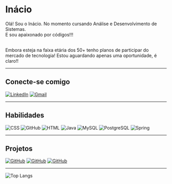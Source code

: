 # Inácio

Olá! Sou o Inácio. No momento cursando Análise e Desenvolvimento de Sistemas.<br/>
E sou apaixonado por códigos!!!<br/><br/>

Embora esteja na faixa etária dos 50+ tenho planos de participar do mercado de tecnologia! Estou aguardando apenas uma oportunidade, é claro!!

---

## Conecte-se comigo
[![LinkedIn](https://img.shields.io/badge/LinkedIn-000?style=for-the-badge&logo=linkedin&logoColor=0077B5)](https://www.linkedin.com/in/j-inacio)
[![Gmail](https://img.shields.io/badge/Gmail-000?style=for-the-badge&logo=gmail&logoColor=red)](mailto:jinacio14@gmail.com)

---

## Habilidades
![CSS](https://img.shields.io/badge/CSS-000?style=for-the-badge&logo=css3&logoColor=E94D5F)
![GitHub](https://img.shields.io/badge/GitHub-100000?style=for-the-badge&logo=github&logoColor=white)
![HTML](https://img.shields.io/badge/HTML-000?style=for-the-badge&logo=html5&logoColor=30A3DC)
![Java](https://img.shields.io/badge/Java-000?style=for-the-badge&logo=java&logoColor=30A3DC)
![MySQL](https://img.shields.io/badge/MySQL-00000F?style=for-the-badge&logo=mysql&logoColor=white)
![PostgreSQL](https://img.shields.io/badge/PostgreSQL-000?style=for-the-badge&logo=postgresql)
![Spring](https://img.shields.io/badge/Spring-000?style=for-the-badge&logo=spring)

---

## Projetos
[![GitHub](https://img.shields.io/badge/Estrutura.de.dados-100000?style=for-the-badge&logo=github&logoColor=white)](https://github.com/inacioads23/estrutura-de-dados)
[![GitHub](https://img.shields.io/badge/PI.3-100000?style=for-the-badge&logo=github&logoColor=white)](https://github.com/inacioads23/dleiStore)
[![GitHub](https://img.shields.io/badge/Spring.Modulo1.Projeto-100000?style=for-the-badge&logo=github&logoColor=white)](https://github.com/inacioads23/spring-aula1-desafio)

---

![Top Langs](https://github-readme-stats-git-masterrstaa-rickstaa.vercel.app/api/top-langs/?username=inacioads23&bg_color=000&border_color=30A3DC&title_color=E94D5F&text_color=FFF)

